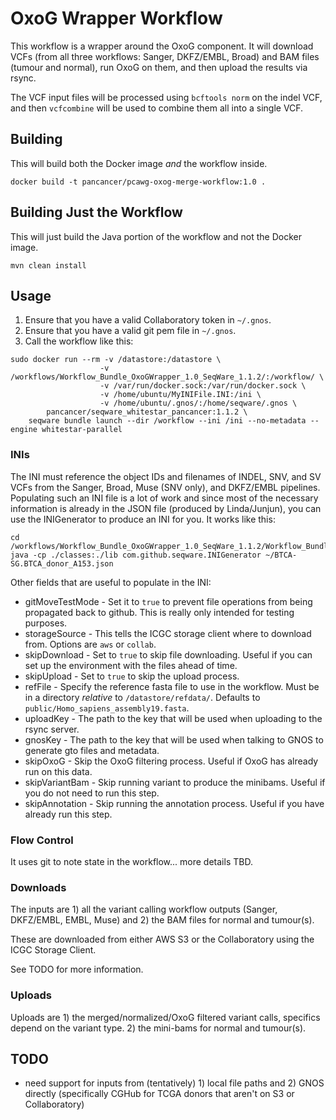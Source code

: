 # OxoG Wrapper Workflow

This workflow is a wrapper around the OxoG component. It will download VCFs (from all three workflows: Sanger, DKFZ/EMBL, Broad) and BAM files (tumour and normal), run OxoG on them, and then upload the results via rsync.

The VCF input files will be processed using `bcftools norm` on the indel VCF, and then `vcfcombine` will be used to combine them all into a single VCF.

## Building

This will build both the Docker image *and* the workflow inside.

    docker build -t pancancer/pcawg-oxog-merge-workflow:1.0 .

## Building Just the Workflow

This will just build the Java portion of the workflow and not the Docker image.

    mvn clean install

## Usage

1. Ensure that you have a valid Collaboratory token in `~/.gnos`.
2. Ensure that you have a valid git pem file in `~/.gnos`.
3. Call the workflow like this:

```
sudo docker run --rm -v /datastore:/datastore \
					-v /workflows/Workflow_Bundle_OxoGWrapper_1.0_SeqWare_1.1.2/:/workflow/ \
					-v /var/run/docker.sock:/var/run/docker.sock \
					-v /home/ubuntu/MyINIFile.INI:/ini \
					-v /home/ubuntu/.gnos/:/home/seqware/.gnos \
		pancancer/seqware_whitestar_pancancer:1.1.2 \
	seqware bundle launch --dir /workflow --ini /ini --no-metadata --engine whitestar-parallel
```

### INIs
The INI must reference the object IDs and filenames of INDEL, SNV, and SV VCFs from the Sanger, Broad, Muse (SNV only), and DKFZ/EMBL pipelines.
Populating such an INI file is a lot of work and since most of the necessary information is already in the JSON file (produced by Linda/Junjun),
you can use the INIGenerator to produce an INI for you. It works like this:

```
cd /workflows/Workflow_Bundle_OxoGWrapper_1.0_SeqWare_1.1.2/Workflow_Bundle_OxoGWrapper/1.0/
java -cp ./classes:./lib com.github.seqware.INIGenerator ~/BTCA-SG.BTCA_donor_A153.json
```

Other fields that are useful to populate in the INI:

 - gitMoveTestMode - Set it to `true` to prevent file operations from being propagated back to github. This is really only intended for testing purposes.
 - storageSource - This tells the ICGC storage client where to download from. Options are `aws` or `collab`.
 - skipDownload - Set to `true` to skip file downloading. Useful if you can set up the environment with the files ahead of time.
 - skipUpload - Set to `true` to skip the upload process.
 - refFile - Specify the reference fasta file to use in the workflow. Must be in a directory _relative_ to `/datastore/refdata/`. Defaults to `public/Homo_sapiens_assembly19.fasta`.
 - uploadKey - The path to the key that will be used when uploading to the rsync server.
 - gnosKey - The path to the key that will be used when talking to GNOS to generate gto files and metadata.
 - skipOxoG - Skip the OxoG filtering process. Useful if OxoG has already run on this data.
 - skipVariantBam - Skip running variant to produce the minibams. Useful if you do not need to run this step.
 - skipAnnotation - Skip running the annotation process. Useful if you have already run this step.


### Flow Control

It uses git to note state in the workflow... more details TBD.

### Downloads

The inputs are 1) all the variant calling workflow outputs (Sanger, DKFZ/EMBL, EMBL, Muse) and
2) the BAM files for normal and tumour(s). 

These are downloaded from either AWS S3 or the Collaboratory using the ICGC Storage Client.

See TODO for more information.

### Uploads

Uploads are 1) the merged/normalized/OxoG filtered variant calls, specifics depend on the
variant type. 2) the mini-bams for normal and tumour(s).

## TODO

* need support for inputs from (tentatively) 1) local file paths and 2) GNOS directly (specifically CGHub for TCGA donors that aren't on S3 or Collaboratory)
